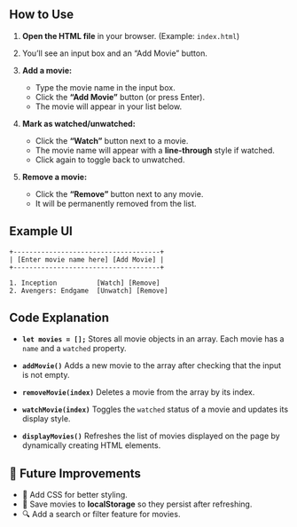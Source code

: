 ##  How to Use

1. **Open the HTML file** in your browser.
   (Example: `index.html`)

2. You’ll see an input box and an “Add Movie” button.

3. **Add a movie:**

   * Type the movie name in the input box.
   * Click the **“Add Movie”** button (or press Enter).
   * The movie will appear in your list below.

4. **Mark as watched/unwatched:**

   * Click the **“Watch”** button next to a movie.
   * The movie name will appear with a **line-through** style if watched.
   * Click again to toggle back to unwatched.

5. **Remove a movie:**

   * Click the **“Remove”** button next to any movie.
   * It will be permanently removed from the list.


## Example UI

```
+-------------------------------------+
| [Enter movie name here] [Add Movie] |
+-------------------------------------+

1. Inception          [Watch] [Remove]
2. Avengers: Endgame  [Unwatch] [Remove]
```


## Code Explanation

* **`let movies = [];`**
  Stores all movie objects in an array. Each movie has a `name` and a `watched` property.

* **`addMovie()`**
  Adds a new movie to the array after checking that the input is not empty.

* **`removeMovie(index)`**
  Deletes a movie from the array by its index.

* **`watchMovie(index)`**
  Toggles the `watched` status of a movie and updates its display style.

* **`displayMovies()`**
  Refreshes the list of movies displayed on the page by dynamically creating HTML elements.


## 🚀 Future Improvements

* 🎨 Add CSS for better styling.
* 💾 Save movies to **localStorage** so they persist after refreshing.
* 🔍 Add a search or filter feature for movies.


